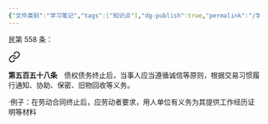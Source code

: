 ```yaml
---
{"文件类别":"学习笔记","tags":["知识点"],"dg-publish":true,"permalink":"/学习笔记/知识点cheese/后合同义务/","dgPassFrontmatter":true,"created":"2024-07-06T17:17:43.954+08:00","updated":"2024-09-11T12:07:43.713+08:00"}
---
```


民第 558 条：
<div class="transclusion internal-embed is-loaded"><a class="markdown-embed-link" href="////#t0558" aria-label="Open link"><svg xmlns="http://www.w3.org/2000/svg" width="24" height="24" viewBox="0 0 24 24" fill="none" stroke="currentColor" stroke-width="2" stroke-linecap="round" stroke-linejoin="round" class="svg-icon lucide-link"><path d="M10 13a5 5 0 0 0 7.54.54l3-3a5 5 0 0 0-7.07-7.07l-1.72 1.71"></path><path d="M14 11a5 5 0 0 0-7.54-.54l-3 3a5 5 0 0 0 7.07 7.07l1.71-1.71"></path></svg></a><div class="markdown-embed">



**第五百五十八条**　债权债务终止后，当事人应当遵循诚信等原则，根据交易习惯履行通知、协助、保密、旧物回收等义务。 

</div></div>

·例子：在劳动合同终止后，应劳动者要求，用人单位有义务为其提供工作经历证明等材料